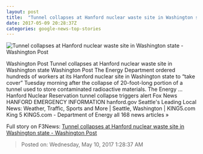 ```yaml
---
layout: post
title:  "Tunnel collapses at Hanford nuclear waste site in Washington state - Washington Post"
date: 2017-05-09 20:28:37Z
categories: google-news-top-stories
---
```


![Tunnel collapses at Hanford nuclear waste site in Washington state - Washington Post](https://images.washingtonpost.com/?url=http://img.washingtonpost.com/news/post-nation/wp-content/uploads/sites/23/2017/05/t_1494360644748_name_20170509_hanford.jpg&w=1484&op=resize&opt=1&filter=antialias)

Washington Post Tunnel collapses at Hanford nuclear waste site in Washington state Washington Post The Energy Department ordered hundreds of workers at its Hanford nuclear site in Washington state to “take cover” Tuesday morning after the collapse of 20-foot-long portion of a tunnel used to store contaminated radioactive materials. The Energy ... Hanford Nuclear Reservation tunnel collapse triggers alert Fox News HANFORD EMERGENCY INFORMATION hanford.gov Seattle's Leading Local News: Weather, Traffic, Sports and More | Seattle, Washington | KING5.com King 5 KING5.com - Department of Energy all 168 news articles »


Full story on F3News: [Tunnel collapses at Hanford nuclear waste site in Washington state - Washington Post](http://www.f3nws.com/n/sFykHF)

> Posted on: Wednesday, May 10, 2017 1:28:37 AM
